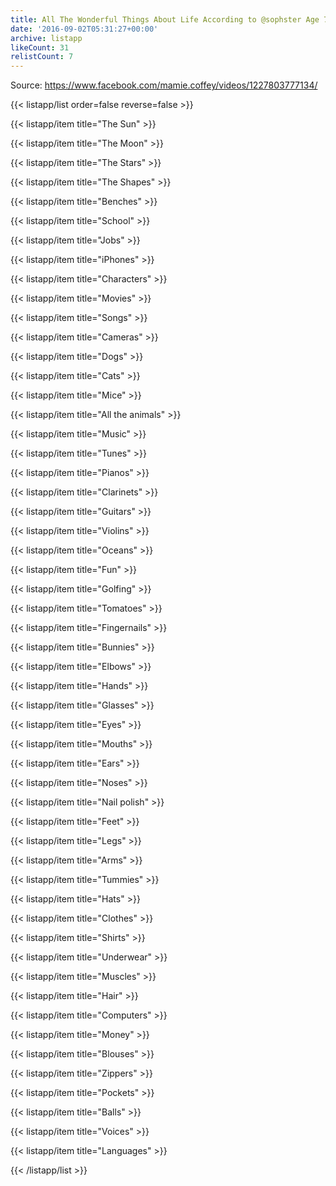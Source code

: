 ```yaml
---
title: All The Wonderful Things About Life According to @sophster Age 7
date: '2016-09-02T05:31:27+00:00'
archive: listapp
likeCount: 31
relistCount: 7
---
```


Source: https://www.facebook.com/mamie.coffey/videos/1227803777134/

<!--more-->

{{< listapp/list order=false reverse=false >}}

   {{< listapp/item title="The Sun" >}}

   {{< listapp/item title="The Moon" >}}

   {{< listapp/item title="The Stars" >}}

   {{< listapp/item title="The Shapes" >}}

   {{< listapp/item title="Benches" >}}

   {{< listapp/item title="School" >}}

   {{< listapp/item title="Jobs" >}}

   {{< listapp/item title="iPhones" >}}

   {{< listapp/item title="Characters" >}}

   {{< listapp/item title="Movies" >}}

   {{< listapp/item title="Songs" >}}

   {{< listapp/item title="Cameras" >}}

   {{< listapp/item title="Dogs" >}}

   {{< listapp/item title="Cats" >}}

   {{< listapp/item title="Mice" >}}

   {{< listapp/item title="All the animals" >}}

   {{< listapp/item title="Music" >}}

   {{< listapp/item title="Tunes" >}}

   {{< listapp/item title="Pianos" >}}

   {{< listapp/item title="Clarinets" >}}

   {{< listapp/item title="Guitars" >}}

   {{< listapp/item title="Violins" >}}

   {{< listapp/item title="Oceans" >}}

   {{< listapp/item title="Fun" >}}

   {{< listapp/item title="Golfing" >}}

   {{< listapp/item title="Tomatoes" >}}

   {{< listapp/item title="Fingernails" >}}

   {{< listapp/item title="Bunnies" >}}

   {{< listapp/item title="Elbows" >}}

   {{< listapp/item title="Hands" >}}

   {{< listapp/item title="Glasses" >}}

   {{< listapp/item title="Eyes" >}}

   {{< listapp/item title="Mouths" >}}

   {{< listapp/item title="Ears" >}}

   {{< listapp/item title="Noses" >}}

   {{< listapp/item title="Nail polish" >}}

   {{< listapp/item title="Feet" >}}

   {{< listapp/item title="Legs" >}}

   {{< listapp/item title="Arms" >}}

   {{< listapp/item title="Tummies" >}}

   {{< listapp/item title="Hats" >}}

   {{< listapp/item title="Clothes" >}}

   {{< listapp/item title="Shirts" >}}

   {{< listapp/item title="Underwear" >}}

   {{< listapp/item title="Muscles" >}}

   {{< listapp/item title="Hair" >}}

   {{< listapp/item title="Computers" >}}

   {{< listapp/item title="Money" >}}

   {{< listapp/item title="Blouses" >}}

   {{< listapp/item title="Zippers" >}}

   {{< listapp/item title="Pockets" >}}

   {{< listapp/item title="Balls" >}}

   {{< listapp/item title="Voices" >}}

   {{< listapp/item title="Languages" >}}

{{< /listapp/list >}}

